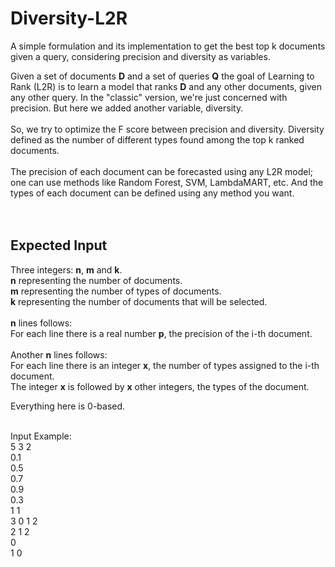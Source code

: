 Diversity-L2R
=============
A simple formulation and its implementation to get the best top k documents given a query, considering precision and diversity as variables.


Given a set of documents **D** and a set of queries **Q** the goal of Learning to Rank (L2R) is to learn a model that ranks **D** and any other documents, given any other query. In the "classic" version, we're just concerned with precision. But here we added another variable, diversity.<br><br>
So, we try to optimize the F score between precision and diversity. Diversity defined as the number of different types found among the top k ranked documents.<br><br>
The precision of each document can be forecasted using any L2R model; one can use methods like Random Forest, SVM, LambdaMART, etc. And the types of each document can be defined using any method you want.<br><br><br>


Expected Input
-------------

Three integers: **n**, **m** and **k**.<br>
**n** representing the number of documents.<br>
**m** representing the number of types of documents.<br>
**k** representing the number of documents that will be selected.<br><br>
**n** lines follows:<br>
For each line there is a real number **p**, the precision of the i-th document.<br><br>
Another **n** lines follows:<br>
For each line there is an integer **x**, the number of types assigned to the i-th document.<br>
The integer **x** is followed by **x** other integers, the types of the document.<br>

Everything here is 0-based.<br><br>


Input Example:<br>
5 3 2<br>
0.1<br>
0.5<br>
0.7<br>
0.9<br>
0.3<br>
1 1<br>
3 0 1 2<br>
2 1 2<br>
0<br>
1 0<br>
